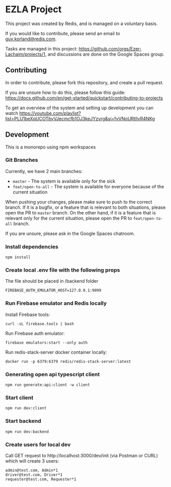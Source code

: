 # EZLA Project

This project was created by Redis, and is managed on a voluntary basis.

If you would like to contribute, please send an email to <a href="mailto:guy.korland@redis.com">guy.korland@redis.com</a>.

Tasks are managed in this project: https://github.com/orgs/Ezer-Lachaim/projects/1, and discussions are done on the Google Spaces group.

## Contributing

In order to contribute, please fork this repository, and create a pull request.

If you are unsure how to do this, please follow this guide: https://docs.github.com/en/get-started/quickstart/contributing-to-projects

To get an overview of the system and setting up development you can watch https://youtube.com/playlist?list=PLU1beXqUCOTbyVJecmcfb1OJ3keJYzvrg&si=fvVNoURtIlvR4NKg

## Development

This is a monorepo using npm workspaces

### Git Branches
Currently, we have 2 main branches:
- `master` - The system is available only for the sick
- `feat/open-to-all` - The system is available for everyone because of the current situation

When pushing your changes, please make sure to push to the correct branch.
If it is a bugfix, or a feature that is relevant to both situations, please open the PR to `master` branch.
On the other hand, if it is a feature that is relevant only for the current situation, please open the PR to `feat/open-to-all` branch.

If you are unsure, please ask in the Google Spaces chatroom.

### Install dependencies
```
npm install
```

### Create local .env file with the following props
The file should be placed in /backend folder
```
FIREBASE_AUTH_EMULATOR_HOST=127.0.0.1:9099
```

### Run Firebase emulator and Redis locally
Install Firebase tools:
```
curl -sL firebase.tools | bash
```
Run Firebase auth emulator:
```
firebase emulators:start --only auth
```

Run redis-stack-server docker container locally:
```
docker run -p 6379:6379 redis/redis-stack-server:latest
```

### Generating open api typescript client
```
npm run generate:api:client -w client
```

### Start client
```
npm run dev:client
```

### Start backend
```
npm run dev:backend
```

### Create users for local dev
Call GET request to http://localhost:3000/dev/init (via Postman or CURL) which will create 3 users:
```
admin@test.com, Admin*1
driver@test.com, Driver*1
requester@test.com, Requester*1
```
